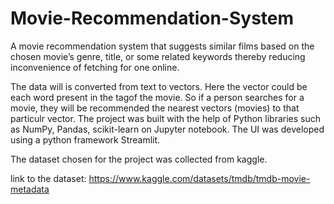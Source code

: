 # Movie-Recommendation-System

A movie recommendation system that suggests similar films based on the chosen movie’s genre, title, or some related keywords thereby reducing inconvenience of fetching for one online.
 
The data will is converted from text to vectors. Here the vector could be each word present in the tagof the movie. So if a person searches for a movie, they will be recommended the nearest vectors (movies) to that particulr vector. The project was built with the help of Python libraries such as NumPy, Pandas, scikit-learn on Jupyter notebook. The UI was developed using a python framework Streamlit. 
                        
The dataset chosen for the project was collected from kaggle.

link to the dataset: https://www.kaggle.com/datasets/tmdb/tmdb-movie-metadata
